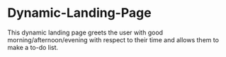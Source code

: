 # Dynamic-Landing-Page
This dynamic landing page greets the user with good morning/afternoon/evening with respect to their time and allows them to make a to-do list.
